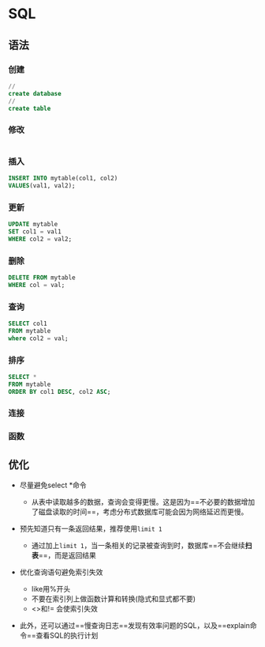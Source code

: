 # SQL

## 语法

### 创建

``` sql
//
create database
//
create table
```

### 修改

``` sql
```



### 插入

``` sql
INSERT INTO mytable(col1, col2)
VALUES(val1, val2);
```



### 更新

``` sql
UPDATE mytable
SET col1 = val1
WHERE col2 = val2;
```

### 删除

``` sql
DELETE FROM mytable
WHERE col = val;
```



### 查询

``` sql
SELECT col1
FROM mytable 
where col2 = val;
```



### 排序

``` sql
SELECT *
FROM mytable
ORDER BY col1 DESC, col2 ASC;
```



### 连接



### 函数

## 优化

+ 尽量避免select *命令
  - 从表中读取越多的数据，查询会变得更慢。这是因为==不必要的数据增加了磁盘读取的时间==，考虑分布式数据库可能会因为网络延迟而更慢。

+ 预先知道只有一条返回结果，推荐使用`limit 1`
  - 通过加上`limit 1`，当一条相关的记录被查询到时，数据库==不会继续**扫表**==，而是返回结果

+ 优化查询语句避免索引失效
  - like用%开头
  - 不要在索引列上做函数计算和转换(隐式和显式都不要)
  - <>和!= 会使索引失效

+ 此外，还可以通过==慢查询日志==发现有效率问题的SQL，以及==explain命令==查看SQL的执行计划